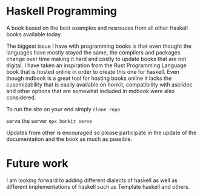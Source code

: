# Haskell Programming

A book based on the best examples and resrouces from all other Haskell books available today.

The biggest issue I have with programming books is that even thought the languages have mostly stayed the same, the compilers and packages change over time making it hard and costly to update books that are not digital. I have taken an inspiration from the Rust Programming Language book that is hosted online in order to create this one for haskell. Even though mdbook is a great tool for hosting books online it lacks the cusomizability that is easily available on honkit, compatibility with asciidoc and other options that are somewhat included in mdbook were also considered.

To run the site on your end simply
``` clone repo ```

serve the server
``` npx honkit serve ```

Updates from other is encouraged so please participate in the update of the documentation and the book as much as possible.

# Future work
I am looking forward to adding different dialects of haskell as well as different implementations of haskell such as Template haskell and others.
